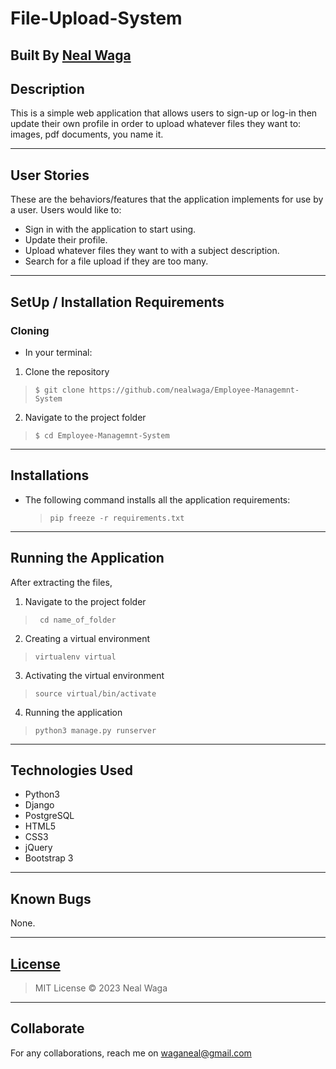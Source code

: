 # File-Upload-System

## Built By [Neal Waga](https://github.com/nealwaga/)

## Description
This is a simple web application that allows users to sign-up or log-in then update their own profile in order to upload whatever files they want to: images, pdf documents, you name it.

***

## User Stories
These are the behaviors/features that the application implements for use by a user.
Users would like to:
* Sign in with the application to start using.
* Update their profile.
* Upload whatever files they want to with a subject description.
* Search for a file upload if they are too many.
***

## SetUp / Installation Requirements
### Cloning
* In your terminal:
1. Clone the repository
>``$ git clone https://github.com/nealwaga/Employee-Managemnt-System``
2. Navigate to the project folder
>``$ cd Employee-Managemnt-System``
---
## Installations
* The following command installs all the application requirements:
    >``pip freeze -r requirements.txt``
---
## Running the Application
After extracting the files, 
1. Navigate to the project folder
>`` cd name_of_folder`` 
2. Creating a virtual environment
>``virtualenv virtual``
3. Activating the virtual environment
>``source virtual/bin/activate``
4. Running the application
>``python3 manage.py runserver``
***

## Technologies Used
* Python3
* Django
* PostgreSQL
* HTML5  
* CSS3
* jQuery
* Bootstrap 3
***

## Known Bugs
None.
***

## [License](https://github.com/nealwaga/Employee-Management-System/blob/master/LICENSE)
> MIT License &copy; 2023 Neal Waga
***

## Collaborate
For any collaborations, reach me on waganeal@gmail.com